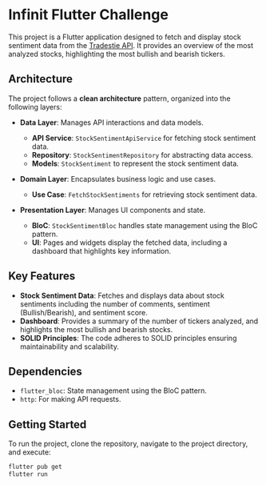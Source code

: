 # Infinit Flutter Challenge

This project is a Flutter application designed to fetch and display stock sentiment data from the [Tradestie API](https://tradestie.com/api/v1/apps/reddit). It provides an overview of the most analyzed stocks, highlighting the most bullish and bearish tickers.

## Architecture

The project follows a **clean architecture** pattern, organized into the following layers:

- **Data Layer**: Manages API interactions and data models.
  - **API Service**: `StockSentimentApiService` for fetching stock sentiment data.
  - **Repository**: `StockSentimentRepository` for abstracting data access.
  - **Models**: `StockSentiment` to represent the stock sentiment data.

- **Domain Layer**: Encapsulates business logic and use cases.
  - **Use Case**: `FetchStockSentiments` for retrieving stock sentiment data.

- **Presentation Layer**: Manages UI components and state.
  - **BloC**: `StockSentimentBloc` handles state management using the BloC pattern.
  - **UI**: Pages and widgets display the fetched data, including a dashboard that highlights key information.

## Key Features

- **Stock Sentiment Data**: Fetches and displays data about stock sentiments including the number of comments, sentiment (Bullish/Bearish), and sentiment score.
- **Dashboard**: Provides a summary of the number of tickers analyzed, and highlights the most bullish and bearish stocks.
- **SOLID Principles**: The code adheres to SOLID principles ensuring maintainability and scalability.

## Dependencies

- `flutter_bloc`: State management using the BloC pattern.
- `http`: For making API requests.

## Getting Started

To run the project, clone the repository, navigate to the project directory, and execute:

```bash
flutter pub get
flutter run
